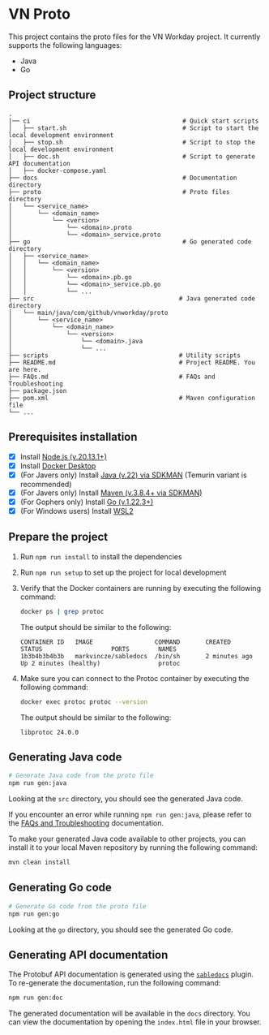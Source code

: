 # VN Proto

This project contains the proto files for the VN Workday project. It currently supports the following languages:

- Java
- Go

## Project structure

```
.
|── ci                                          # Quick start scripts
│   ├── start.sh                                # Script to start the local development environment
│   ├── stop.sh                                 # Script to stop the local development environment
│   ├── doc.sh                                  # Script to generate API documentation
│   ├── docker-compose.yaml                     
├── docs                                        # Documentation directory
├── proto                                       # Proto files directory
│   └── <service_name>
│       └── <domain_name>
│           └── <version>
│               └── <domain>.proto
│               └── <domain>_service.proto
├── go                                          # Go generated code directory
│   ├── <service_name>                         
│   │   └── <domain_name>
│   │       └── <version>
│   │           └── <domain>.pb.go
│   │           └── <domain>_service.pb.go
│   │           └── ...
├── src                                        # Java generated code directory
│   └── main/java/com/github/vnworkday/proto
│       └── <service_name>
│           └── <domain_name>
│               └── <version>
│                   └── <domain>.java
│                   └── ...
├── scripts                                    # Utility scripts
├── README.md                                  # Project README. You are here.
├── FAQs.md                                    # FAQs and Troubleshooting
├── package.json
├── pom.xml                                    # Maven configuration file
└── ...
```

## Prerequisites installation

- [x] Install [Node.js (v.20.13.1+)](https://nodejs.org/en/download/)
- [x] Install [Docker Desktop](https://www.docker.com/products/docker-desktop/)
- [x] (For Javers only) Install [Java (v.22) via SDKMAN](https://sdkman.io/) (Temurin variant is recommended)
- [x] (For Javers only) Install [Maven (v.3.8.4+ via SDKMAN)](https://sdkman.io/)
- [x] (For Gophers only) Install [Go (v.1.22.3+)](https://golang.org/doc/install)
- [x] (For Windows users) Install [WSL2](https://docs.microsoft.com/en-us/windows/wsl/install)

## Prepare the project

1. Run `npm run install` to install the dependencies
2. Run `npm run setup` to set up the project for local development
3. Verify that the Docker containers are running by executing the following command:

    ```bash
    docker ps | grep protoc
    ```

    The output should be similar to the following:

    ```plaintext
    CONTAINER ID   IMAGE                 COMMAND       CREATED         STATUS                   PORTS        NAMES
    1b3b4b3b4b3b   markvincze/sabledocs  /bin/sh       2 minutes ago   Up 2 minutes (healthy)                protoc
    ```
4. Make sure you can connect to the Protoc container by executing the following command:

    ```bash
    docker exec protoc protoc --version
    ```

    The output should be similar to the following:

    ```plaintext
    libprotoc 24.0.0
    ```

## Generating Java code

```bash
# Generate Java code from the proto file
npm run gen:java
```
Looking at the `src` directory, you should see the generated Java code.

If you encounter an error while running `npm run gen:java`, please refer to the [FAQs and Troubleshooting](./FAQs.md#ive-failed-to-generate-java-code-from-the-proto-file-what-should-i-do) documentation.

To make your generated Java code available to other projects, you can install it to your local Maven repository by running the following command:

```bash
mvn clean install
```

## Generating Go code

```bash
# Generate Go code from the proto file
npm run gen:go
```

Looking at the `go` directory, you should see the generated Go code.

## Generating API documentation

The Protobuf API documentation is generated using the [`sabledocs`](https://github.com/markvincze/sabledocs?tab=readme-ov-file) plugin. To re-generate the documentation, run the following command:

```bash
npm run gen:doc
```

The generated documentation will be available in the `docs` directory. You can view the documentation by opening the `index.html` file in your browser.
